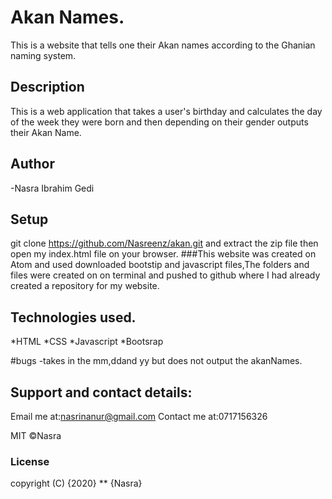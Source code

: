 # Akan Names.
This is a website that tells one their Akan names according to the Ghanian naming system.
## Description
This is a web application that takes a user's birthday and calculates the day of the week they were born and then depending on their gender outputs their Akan Name.
## Author
-Nasra Ibrahim Gedi

## Setup
git clone https://github.com/Nasreenz/akan.git and extract the zip file then open my index.html file on your browser.
###This website was created on Atom and used downloaded bootstip and javascript files,The folders and files were created on on terminal and pushed to github where I had already created a repository for my website.

## Technologies used.
*HTML
*CSS
*Javascript
*Bootsrap

#bugs
-takes in the mm,ddand yy but does not output the akanNames.

## Support and contact details:

Email me at:nasrinanur@gmail.com
Contact me at:0717156326

MIT &COPY;Nasra
### License
copyright (C) {2020} ** {Nasra}
